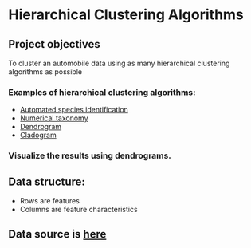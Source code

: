 # Hierarchical Clustering Algorithms

## Project objectives

To cluster an automobile data using as many hierarchical clustering algorithms as possible

### Examples of hierarchical clustering algorithms:

- [Automated species identification](https://en.m.wikipedia.org/wiki/Automated_species_identification)
- [Numerical taxonomy](https://en.m.wikipedia.org/wiki/Numerical_taxonomy])
- [Dendrogram](https://en.m.wikipedia.org/wiki/Dendrogram)
- [Cladogram](https://en.m.wikipedia.org/wiki/Cladogram)

### Visualize the results using dendrograms.

## Data structure:
- Rows are features
- Columns are feature characteristics

## Data source is [here](https://drive.google.com/file/d/1i9QwMZ63qYVlxxde1kB9PufeST4xByVQ/view)
